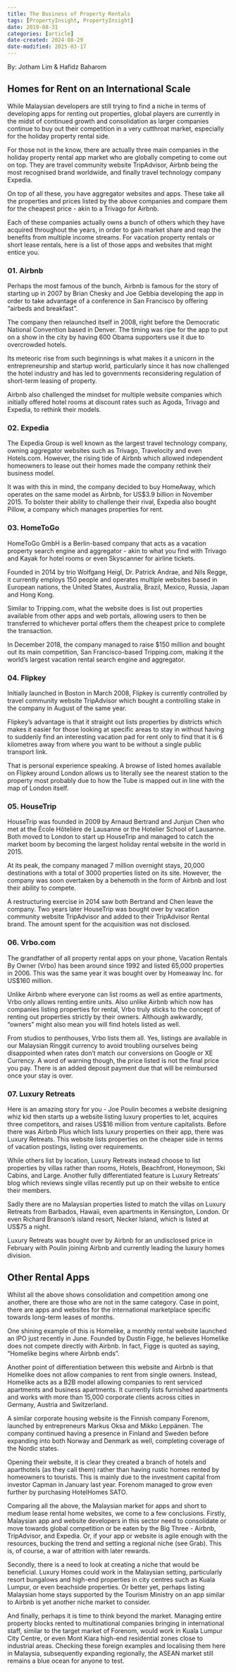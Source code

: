 ```yaml
---
title: The Business of Property Rentals
tags: [PropertyInsight, PropertyInsight]
date: 2019-08-31
categories: [article]
date-created: 2024-08-29
date-modified: 2025-03-17
---
```


By: Jotham Lim & Hafidz Baharom

## Homes for Rent on an International Scale

While Malaysian developers are still trying to find a niche in terms of developing apps for renting out properties, global players are currently in the midst of continued growth and consolidation as larger companies continue to buy out their competition in a very cutthroat market, especially for the holiday property rental side.

For those not in the know, there are actually three main companies in the holiday property rental app market who are globally competing to come out on top. They are travel community website TripAdvisor, Airbnb being the most recognised brand worldwide, and finally travel technology company Expedia.

On top of all these, you have aggregator websites and apps. These take all the properties and prices listed by the above companies and compare them for the cheapest price - akin to a Trivago for Airbnb.

Each of these companies actually owns a bunch of others which they have acquired throughout the years, in order to gain market share and reap the benefits from multiple income streams. For vacation property rentals or short lease rentals, here is a list of those apps and websites that might entice you.

### 01. Airbnb

Perhaps the most famous of the bunch, Airbnb is famous for the story of starting up in 2007 by Brian Chesky and Joe Gebbia developing the app in order to take advantage of a conference in San Francisco by offering “airbeds and breakfast”.

The company then relaunched itself in 2008, right before the Democratic National Convention based in Denver. The timing was ripe for the app to put on a show in the city by having 600 Obama supporters use it due to overcrowded hotels.

Its meteoric rise from such beginnings is what makes it a unicorn in the entrepreneurship and startup world, particularly since it has now challenged the hotel industry and has led to governments reconsidering regulation of short-term leasing of property.

Airbnb also challenged the mindset for multiple website companies which initially offered hotel rooms at discount rates such as Agoda, Trivago and Expedia, to rethink their models.

### 02. Expedia

The Expedia Group is well known as the largest travel technology company, owning aggregator websites such as Trivago, Travelocity and even Hotels.com. However, the rising tide of Airbnb which allowed independent homeowners to lease out their homes made the company rethink their business model.

It was with this in mind, the company decided to buy HomeAway, which operates on the same model as Airbnb, for US$3.9 billion in November 2015. To bolster their ability to challenge their rival, Expedia also bought Pillow, a company which manages properties for rent.

### 03. HomeToGo

HomeToGo GmbH is a Berlin-based company that acts as a vacation property search engine and aggregator - akin to what you find with Trivago and Kayak for hotel rooms or even Skyscanner for airline tickets.

Founded in 2014 by trio Wolfgang Heigl, Dr. Patrick Andrae, and Nils Regge, it currently employs 150 people and operates multiple websites based in European nations, the United States, Australia, Brazil, Mexico, Russia, Japan and Hong Kong.

Similar to Tripping.com, what the website does is list out properties available from other apps and web portals, allowing users to then be transferred to whichever portal offers them the cheapest price to complete the transaction.

In December 2018, the company managed to raise $150 million and bought out its main competition, San Francisco-based Tripping.com, making it the world’s largest vacation rental search engine and aggregator.

### 04. Flipkey

Initially launched in Boston in March 2008, Flipkey is currently controlled by travel community website TripAdvisor which bought a controlling stake in the company in August of the same year.

Flipkey’s advantage is that it straight out lists properties by districts which makes it easier for those looking at specific areas to stay in without having to suddenly find an interesting vacation pad for rent only to find that it is 6 kilometres away from where you want to be without a single public transport link.

That is personal experience speaking. A browse of listed homes available on Flipkey around London allows us to literally see the nearest station to the property most probably due to how the Tube is mapped out in line with the map of London itself.

### 05. HouseTrip

HouseTrip was founded in 2009 by Arnaud Bertrand and Junjun Chen who met at the École Hôtelière de Lausanne or the Hotelier School of Lausanne. Both moved to London to start up HouseTrip and managed to catch the market boom by becoming the largest holiday rental website in the world in 2015.

At its peak, the company managed 7 million overnight stays, 20,000 destinations with a total of 3000 properties listed on its site. However, the company was soon overtaken by a behemoth in the form of Airbnb and lost their ability to compete.

A restructuring exercise in 2014 saw both Bertrand and Chen leave the company. Two years later HouseTrip was bought over by vacation community website TripAdvisor and added to their TripAdvisor Rental brand. The amount spent for the acquisition was not disclosed.

### 06. Vrbo.com

The grandfather of all property rental apps on your phone, Vacation Rentals By Owner (Vrbo) has been around since 1992 and listed 65,000 properties in 2006. This was the same year it was bought over by Homeaway Inc. for US$160 million.

Unlike Airbnb where everyone can list rooms as well as entire apartments, Vrbo only allows renting entire units. Also unlike Airbnb which now has companies listing properties for rental, Vrbo truly sticks to the concept of renting out properties strictly by their owners. Although awkwardly, “owners” might also mean you will find hotels listed as well.

From studios to penthouses, Vrbo lists them all. Yes, listings are available in our Malaysian Ringgit currency to avoid troubling ourselves being disappointed when rates don’t match our conversions on Google or XE Currency. A word of warning though, the price listed is not the final price you pay. There is an added deposit payment due that will be reimbursed once your stay is over.

### 07. Luxury Retreats

Here is an amazing story for you - Joe Poulin becomes a website designing whiz kid then starts up a website listing luxury properties to let, acquires three competitors, and raises US$16 million from venture capitalists. Before there was Airbnb Plus which lists luxury properties on their app, there was Luxury Retreats. This website lists properties on the cheaper side in terms of vacation postings, listing over requirements.

While others list by location, Luxury Retreats instead choose to list properties by villas rather than rooms, Hotels, Beachfront, Honeymoon, Ski Cabins, and Large. Another fully differentiated feature is Luxury Retreats’ blog which reviews single villas recently put up on their website to entice their members.

Sadly there are no Malaysian properties listed to match the villas on Luxury Retreats from Barbados, Hawaii, even apartments in Kensington, London. Or even Richard Branson’s island resort, Necker Island, which is listed at US$75 a night.

Luxury Retreats was bought over by Airbnb for an undisclosed price in February with Poulin joining Airbnb and currently leading the luxury homes division.

## Other Rental Apps

Whilst all the above shows consolidation and competition among one another, there are those who are not in the same category. Case in point, there are apps and websites for the international marketplace specific towards long-term leases of months.

One shining example of this is Homelike, a monthly rental website launched an IPO just recently in June. Founded by Dustin Figge, he believes Homelike does not compete directly with Airbnb. In fact, Figge is quoted as saying, “Homelike begins where Airbnb ends”.

Another point of differentiation between this website and Airbnb is that Homelike does not allow companies to rent from single owners. Instead, Homelike acts as a B2B model allowing companies to rent serviced apartments and business apartments. It currently lists furnished apartments and works with more than 15,000 corporate clients across cities in Germany, Austria and Switzerland.

A similar corporate housing website is the Finnish company Forenom, launched by entrepreneurs Markus Oksa and Mikko Leppänen. The company continued having a presence in Finland and Sweden before expanding into both Norway and Denmark as well, completing coverage of the Nordic states.

Opening their website, it is clear they created a branch of hotels and aparthotels (as they call them) rather than having rustic homes rented by homeowners to tourists. This is mainly due to the investment capital from investor Capman in January last year. Forenom managed to grow even further by purchasing HotelHomes SATO.

Comparing all the above, the Malaysian market for apps and short to medium lease rental home websites, we come to a few conclusions. Firstly, Malaysian app and website developers in this sector need to consolidate or move towards global competition or be eaten by the Big Three - Airbnb, TripAdvisor, and Expedia. Or, if your app or website is agile enough with the resources, bucking the trend and setting a regional niche (see Grab). This is, of course, a war of attrition with later rewards.

Secondly, there is a need to look at creating a niche that would be beneficial. Luxury Homes could work in the Malaysian setting, particularly resort bungalows and high-end properties in city centres such as Kuala Lumpur, or even beachside properties. Or better yet, perhaps listing Malaysian home stays supported by the Tourism Ministry on an app similar to Airbnb is yet another niche market to consider.

And finally, perhaps it is time to think beyond the market. Managing entire property blocks rented to multinational companies bringing in international staff, similar to the target market of Forenom, would work in Kuala Lumpur City Centre, or even Mont Kiara high-end residential zones close to industrial areas. Checking these foreign examples and localising them here in Malaysia, subsequently expanding regionally, the ASEAN market still remains a blue ocean for anyone to test.
